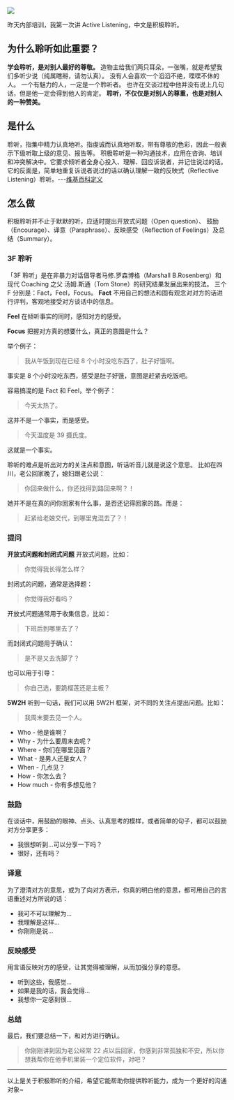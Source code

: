 ![](./_image/2017-02-26-23-17-40.jpg)

昨天内部培训，我第一次讲 Active Listening，中文是积极聆听。

## 为什么聆听如此重要？
**学会聆听，是对别人最好的尊敬。**
造物主给我们两只耳朵，一张嘴，就是希望我们多听少说（纯属瞎掰，请勿认真）。
没有人会喜欢一个滔滔不绝，喋喋不休的人。
一个有魅力的人，一定是一个聆听者。
也许在交谈过程中他并没有说上几句话，但是他一定会得到他人的肯定。
**聆听，不仅仅是对别人的尊重，也是对别人的一种赞美。**

## 是什么
聆听，指集中精力认真地听。指虔诚而认真地听取，带有尊敬的色彩，因此一般表示下级听取上级的意见、报告等。
积极聆听是一种沟通技术，应用在咨询、培训和冲突解决中。它要求倾听者全身心投入、理解、回应诉说者，并记住说过的话。它的反面是，简单地重复诉说者说过的话以确认理解一致的反映式（Reflective Listening）聆听。---[维基百科定义](https://en.wikipedia.org/wiki/Active_listening)

## 怎么做
积极聆听并不止于默默的听，应适时提出开放式问题（Open question）、 鼓励（Encourage）、译意（Paraphrase）、反映感受（Reflection of Feelings）及总结（Summary）。

### 3F 聆听
「3F 聆听」是在非暴力对话倡导者马修.罗森博格（Marshall B.Rosenberg）和现代 Coaching 之父 汤姆.斯通（Tom Stone）的研究结果发展出来的技法。
三个 F 分别是：Fact，Feel，Focus。
**Fact**
不用自己的想法和固有观念对对方的话进行评判，客观地接受对方谈话中的信息。

**Feel**
在倾听事实的同时，感知对方的感受。

**Focus**
把握对方真的想要什么，真正的意图是什么？

举个例子：
>我从午饭到现在已经 8 个小时没吃东西了，肚子好饿啊。

事实是 8 个小时没吃东西，感受是肚子好饿，意图是赶紧去吃饭吧。

容易搞混的是 Fact 和 Feel，举个例子：
>今天太热了。

这并不是一个事实，而是感受。
>今天温度是 39 摄氏度。

这就是一个事实。

聆听的难点是听出对方的关注点和意图，听话听音儿就是说这个意思。
比如在四川，老公回家晚了，媳妇跟老公说：
>你回来做什么，你还找得到路回来啊？！

她并不是在真的问你回家有什么事，是否还记得回家的路。而是：
>赶紧给老娘交代，到哪里鬼混去了？！

### 提问
**开放式问题和封闭式问题**
开放式问题，比如：
>你觉得我长得怎么样？

封闭式的问题，通常是选择题：
>你觉得我好看吗？

开放式问题通常用于收集信息，比如：
>下班后到哪里去了？

而封闭式问题用于确认：
>是不是又去洗脚了？

也可以用于引导：
>你自己选，要跪榴莲还是主板？

**5W2H**
听到一句话，我们可以用 5W2H 框架，对不同的关注点提出问题。比如：
>我周末要去见一个人。

* Who - 他是谁啊？
* Why - 为什么要周末去呢？
* Where - 你们在哪里见面？
* What - 是男人还是女人？
* When - 几点见？
* How - 你怎么去？
* How much - 你有多想见他？

### 鼓励
在谈话中，用鼓励的眼神、点头、认真思考的模样，或者简单的句子，都可以鼓励对方分享更多：
* 我很想听到...可以分享一下吗？
* 很好，还有吗？

### 译意
为了澄清对方的意思，或为了向对方表示，你真的明白他的意思，都可用自己的言语重述对方所说的话：
* 我可不可以理解为...
* 我理解是这样...
* 你刚刚是说...

### 反映感受
用言语反映对方的感受，让其觉得被理解，从而加强分享的意愿。
* 听到这些，我感觉...
* 如果是我的话，我会觉得...
* 我想你一定感到很...

### 总结
最后，我们要总结一下，和对方进行确认。
>你刚刚讲到因为老公经常 22 点以后回家，你感到非常孤独和不安，所以你想我帮你在他手机里装一个定位软件，对吧？

---
以上是关于积极聆听的介绍，希望它能帮助你提供聆听能力，成为一个更好的沟通对象~
